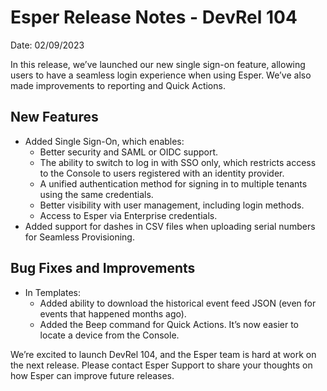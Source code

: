 # Esper Release Notes - DevRel 104

Date: 02/09/2023

In this release, we’ve launched our new single sign-on feature, allowing users to have a seamless login experience when using Esper. We’ve also made improvements to reporting and Quick Actions.


## New Features
* Added Single Sign-On, which enables: 
    * Better security and SAML or OIDC support.
    * The ability to switch to log in with SSO only, which restricts access to the Console to users registered with an identity provider.
    * A unified authentication method for signing in to multiple  tenants using the same credentials. 
    * Better visibility with user management, including login methods. 
    * Access to Esper via Enterprise credentials.
* Added support for dashes in CSV files when uploading serial numbers for  Seamless Provisioning. 




## Bug Fixes and Improvements
* In Templates:
    * Added ability to download the historical event feed JSON (even for events that happened months ago).
    * Added the Beep command for Quick Actions. It’s now easier to locate a device from the Console.


We’re excited to launch DevRel 104, and the Esper team is hard at work on the next release. Please contact Esper Support to share your thoughts on how Esper can improve future releases.